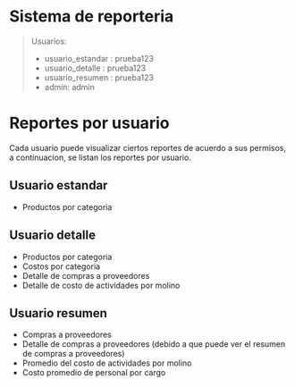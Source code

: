 # Sistema de reporteria

> Usuarios:
> * usuario_estandar : prueba123
> * usuario_detalle : prueba123
> * usuario_resumen : prueba123
> * admin: admin


# Reportes por usuario
Cada usuario puede visualizar ciertos reportes de acuerdo a sus permisos,
a continuacion, se listan los reportes por usuario.

## Usuario estandar
* Productos por categoria

## Usuario detalle
* Productos por categoria
* Costos por categoria
* Detalle de compras a proveedores
* Detalle de costo de actividades por molino

## Usuario resumen
* Compras a proveedores
* Detalle de compras a proveedores (debido a que puede ver el resumen de compras a proveedores)
* Promedio del costo de actividades por molino
* Costo promedio de personal por cargo
